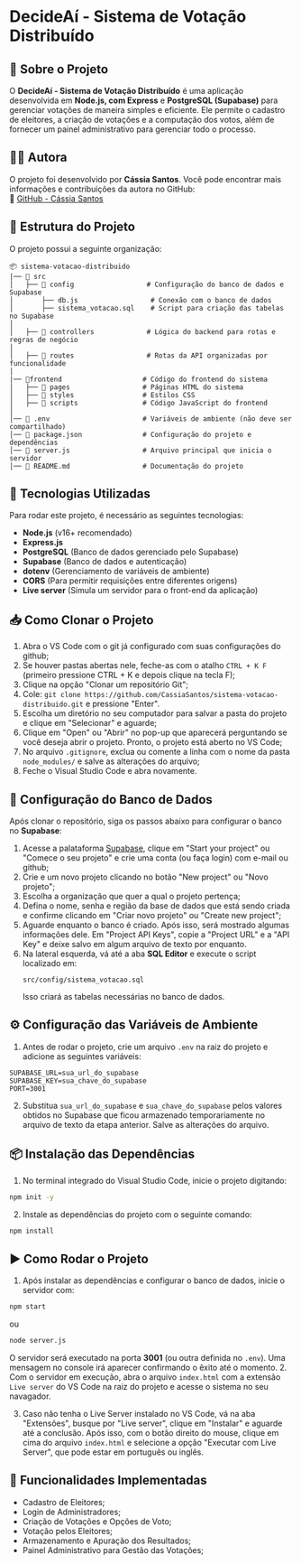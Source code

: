 # DecideAí - Sistema de Votação Distribuído  

## 📌 Sobre o Projeto  
O **DecideAí - Sistema de Votação Distribuído** é uma aplicação desenvolvida em **Node.js, com Express** e **PostgreSQL (Supabase)** para gerenciar votações de maneira simples e eficiente. Ele permite o cadastro de eleitores, a criação de votações e a computação dos votos, além de fornecer um painel administrativo para gerenciar todo o processo.  

## 🧑‍💻 Autora  
O projeto foi desenvolvido por **Cássia Santos**. Você pode encontrar mais informações e contribuições da autora no GitHub:  
🔗 [GitHub - Cássia Santos](https://github.com/CassiaSantos)  

## 📂 Estrutura do Projeto  
O projeto possui a seguinte organização:  

```
📦 sistema-votacao-distribuido
|── 📂 src 
│   ├── 📂 config                  # Configuração do banco de dados e Supabase
│       ├── db.js                  # Conexão com o banco de dados
│       ├── sistema_votacao.sql    # Script para criação das tabelas no Supabase
│     
│   ├── 📂 controllers             # Lógica do backend para rotas e regras de negócio
│
│   ├── 📂 routes                  # Rotas da API organizadas por funcionalidade
│
|── 📂frontend                    # Código do frontend do sistema
│   ├── 📂 pages                  # Páginas HTML do sistema
│   ├── 📂 styles                 # Estilos CSS
│   ├── 📂 scripts                # Código JavaScript do frontend
│
│── 📜 .env                       # Variáveis de ambiente (não deve ser compartilhado)
│── 📜 package.json               # Configuração do projeto e dependências
│── 📜 server.js                  # Arquivo principal que inicia o servidor
│── 📜 README.md                  # Documentação do projeto
```

## 🚀 Tecnologias Utilizadas  
Para rodar este projeto, é necessário as seguintes tecnologias:  

- **Node.js** (v16+ recomendado)  
- **Express.js**  
- **PostgreSQL** (Banco de dados gerenciado pelo Supabase)  
- **Supabase** (Banco de dados e autenticação)  
- **dotenv** (Gerenciamento de variáveis de ambiente)  
- **CORS** (Para permitir requisições entre diferentes origens)
- **Live server** (Simula um servidor para o front-end da aplicação)

## 📥 Como Clonar o Projeto  
1. Abra o VS Code com o git já configurado com suas configurações do github;
2. Se houver pastas abertas nele, feche-as com o atalho ```CTRL + K F``` (primeiro pressione CTRL + K e depois clique na tecla F);
3. Clique na opção "Clonar um repositório Git";
4. Cole: ```git clone https://github.com/CassiaSantos/sistema-votacao-distribuido.git``` e pressione "Enter".
5. Escolha um diretório no seu computador para salvar a pasta do projeto e clique em "Selecionar" e aguarde;
6. Clique em "Open" ou "Abrir" no pop-up que aparecerá perguntando se você deseja abrir o projeto. Pronto, o projeto está aberto no VS Code;
7. No arquivo ```.gitignore```, exclua ou comente a linha com o nome da pasta ```node_modules/``` e salve as alterações do arquivo;
8. Feche o Visual Studio Code e abra novamente.

## 🔧 Configuração do Banco de Dados  
Após clonar o repositório, siga os passos abaixo para configurar o banco no **Supabase**:  

1. Acesse a palataforma [Supabase](https://supabase.com), clique em "Start your project" ou "Comece o seu projeto" e crie uma conta (ou faça login) com e-mail ou github;
2. Crie e um novo projeto clicando no botão "New project" ou "Novo projeto";
3. Escolha a organização que quer a qual o projeto pertença;
4. Defina o nome, senha e região da base de dados que está sendo criada e confirme clicando em "Criar novo projeto" ou "Create new project";
5. Aguarde enquanto o banco é criado. Após isso, será mostrado algumas informações dele. Em "Project API Keys", copie a "Project URL" e a "API Key" e deixe salvo em algum arquivo de texto por enquanto.
6. Na lateral esquerda, vá até a aba **SQL Editor** e execute o script localizado em:  
   ```
   src/config/sistema_votacao.sql
   ```
   Isso criará as tabelas necessárias no banco de dados.  

## ⚙️ Configuração das Variáveis de Ambiente  
1. Antes de rodar o projeto, crie um arquivo `.env` na raiz do projeto e adicione as seguintes variáveis:  

```env
SUPABASE_URL=sua_url_do_supabase
SUPABASE_KEY=sua_chave_do_supabase
PORT=3001
```

2. Substitua `sua_url_do_supabase` e `sua_chave_do_supabase` pelos valores obtidos no Supabase que ficou armazenado temporariamente no arquivo de texto da etapa anterior. Salve as alterações do arquivo. 

## 📦 Instalação das Dependências  
1. No terminal integrado do Visual Studio Code, inicie o projeto digitando:  
```sh
npm init -y
```
2. Instale as dependências do projeto com o seguinte comando:  

```sh
npm install
```

## ▶️ Como Rodar o Projeto  
1. Após instalar as dependências e configurar o banco de dados, inicie o servidor com:  
```sh
npm start 
```
ou 
```sh
node server.js 
```

O servidor será executado na porta **3001** (ou outra definida no `.env`). Uma mensagem no console irá aparecer confirmando o êxito até o momento.
2. Com o servidor em execução, abra o arquivo ```index.html``` com a extensão ```Live server``` do VS Code na raiz do projeto e acesse o sistema no seu navagador.

3. Caso não tenha o Live Server instalado no VS Code, vá na aba "Extensões", busque por "Live server", clique em "Instalar" e aguarde até a conclusão. Após isso, com o botão direito do mouse, clique em cima do arquivo ```index.html``` e selecione a opção "Executar com Live Server", que pode estar em português ou inglês.

## 🎯 Funcionalidades Implementadas  
- Cadastro de Eleitores;
- Login de Administradores;
- Criação de Votações e Opções de Voto;  
- Votação pelos Eleitores;  
- Armazenamento e Apuração dos Resultados;  
- Painel Administrativo para Gestão das Votações;  
